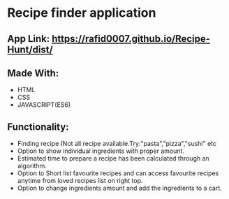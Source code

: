 # Recipe finder application
## **App Link:** <https://rafid0007.github.io/Recipe-Hunt/dist/>

## **Made With:**
  * HTML
  * CSS
  * JAVASCRIPT(ES6)

## Functionality:
* Finding recipe (Not all recipe available.Try:"pasta","pizza","sushi" etc
* Option to show individual ingredients with proper amount.
* Estimated time to prepare a recipe has been calculated through an algorithm.
* Option to Short list favourite recipes and can access favourite recipes anytime from loved recipes list on right top.
* Option to change ingredients amount and add the ingredients to a cart.
